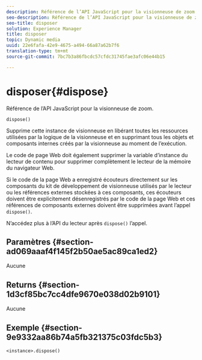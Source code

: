 ```yaml
---
description: Référence de l’API JavaScript pour la visionneuse de zoom.
seo-description: Référence de l’API JavaScript pour la visionneuse de zoom.
seo-title: disposer
solution: Experience Manager
title: disposer
topic: Dynamic media
uuid: 22e6fafa-42e9-4675-a494-66a87a62b7f6
translation-type: tm+mt
source-git-commit: 7bc7b3a86fbcdc57cfdc31745fae3afc06e44b15

---
```



# disposer{#dispose}

Référence de l’API JavaScript pour la visionneuse de zoom.

`dispose()`

Supprime cette instance de visionneuse en libérant toutes les ressources utilisées par la logique de la visionneuse et en supprimant tous les objets et composants internes créés par la visionneuse au moment de l’exécution.

Le code de page Web doit également supprimer la variable d’instance du lecteur de contenu pour supprimer complètement le lecteur de la mémoire du navigateur Web.

Si le code de la page Web a enregistré  écouteurs directement sur les composants du kit de développement de visionneuse utilisés par le lecteur ou les références externes stockées à ces composants, ces écouteurs doivent être explicitement désenregistrés par le code de la page Web et ces références de composants externes doivent être supprimées avant l’appel `dispose()`.

N’accédez plus à l’API du lecteur après `dispose()` l’appel.

## Paramètres {#section-ad069aaaf4f145f2b50ae5ac89ca1ed2}

Aucune

## Returns {#section-1d3cf85bc7cc4dfe9670e038d02b9101}

Aucune

## Exemple {#section-9e9332aa86b74a5fb321375c03fdc5b3}

```
<instance>.dispose()
```

